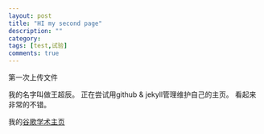 ```yaml
---
layout: post
title: "HI my second page"
description: ""
category: 
tags: [test,试验]
comments: true
---
```


第一次上传文件

我的名字叫做王超辰。
正在尝试用github & jekyll管理维护自己的主页。
看起来非常的不错。

我的[谷歌学术主页](https://scholar.google.co.jp/citations?user=0J-5evgAAAAJ&hl=en)

